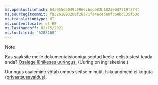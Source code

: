 ```yaml
---
ms.openlocfilehash: 64a955d5049c996ecbcde82b182390d7f19f774f
ms.sourcegitcommit: fa32b1893286f20271fa4ec4be8fc68bd135f53c
ms.translationtype: HT
ms.contentlocale: et-EE
ms.lasthandoff: 02/15/2021
ms.locfileid: "5288268"
---
```

> [!NOTE]
>Kas saaksite meile dokumentatsiooniga seotud keele-eelistustest teada anda? [Osalege lühikeses uuringus.](https://aka.ms/BAG_Docs_Language_Survey) (Uuring on ingliskeelne.)
>
>Uuringus osalemine võtab umbes seitse minutit. Isikuandmeid ei koguta ([privaatsusavaldus](https://go.microsoft.com/fwlink/?LinkId=521839)).
